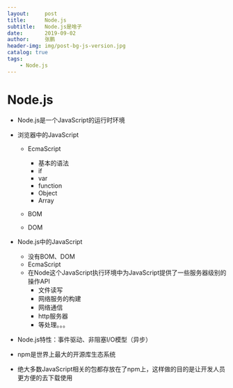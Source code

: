 ```yaml
---
layout:     post 
title:      Node.js
subtitle:   Node.js是啥子
date:       2019-09-02
author:     张鹏
header-img: img/post-bg-js-version.jpg
catalog: true   
tags:                         
    - Node.js
---
```


# Node.js


- Node.js是一个JavaScript的运行时环境
- 浏览器中的JavaScript
   - EcmaScript
      - 基本的语法
      - if
      - var
      - function
      - Object
      - Array

   - BOM
   - DOM

- Node.js中的JavaScript
   - 没有BOM、DOM
   - EcmaScript
   - 在Node这个JavaScript执行环境中为JavaScript提供了一些服务器级别的操作API
      - 文件读写
      - 网络服务的构建
      - 网络通信
      - http服务器
      - 等处理。。。

- Node.js特性：事件驱动、非阻塞I/O模型（异步）
- npm是世界上最大的开源库生态系统
- 绝大多数JavaScript相关的包都存放在了npm上，这样做的目的是让开发人员更方便的去下载使用
